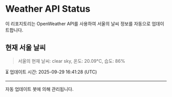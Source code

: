
# Weather API Status

이 리포지토리는 OpenWeather API를 사용하여 서울의 날씨 정보를 자동으로 업데이트합니다.

## 현재 서울 날씨
> 서울의 현재 날씨: clear sky, 온도: 20.09°C, 습도: 86%

⏳ 업데이트 시간: 2025-09-29 16:41:28 (UTC)

---
자동 업데이트 봇에 의해 관리됩니다.
